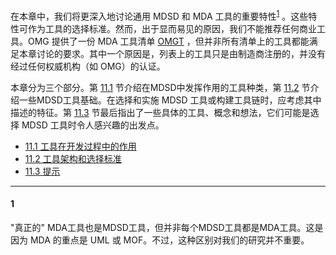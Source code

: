 在本章中，我们将更深入地讨论通用 MDSD 和 MDA 工具的重要特性<sup>[1](#1)</sup> 。这些特性可作为工具的选择标准。然而，出于显而易见的原因，我们不能推荐任何商业工具。OMG 提供了一份 MDA 工具清单 [OMGT](../ref.md#omgt) ，但并非所有清单上的工具都能满足本章讨论的要求。其中一个原因是，列表上的工具只是由制造商注册的，并没有经过任何权威机构（如 OMG）的认证。

本章分为三个部分。第 [11.1](1.md) 节介绍在MDSD中发挥作用的工具种类，第 [11.2](2.md) 节介绍一些MDSD工具基础。在选择和实施 MDSD 工具或构建工具链时，应考虑其中描述的特征。第 [11.3](3.md) 节最后指出了一些具体的工具、概念和想法，它们可能是选择 MDSD 工具时令人感兴趣的出发点。

* [11.1 工具在开发过程中的作用](1.md)
* [11.2 工具架构和选择标准](2.md)
* [11.3 提示](3.md)

---
#### 1
"真正的" MDA工具也是MDSD工具，但并非每个MDSD工具都是MDA工具。这是因为 MDA 的重点是 UML 或 MOF。不过，这种区别对我们的研究并不重要。
